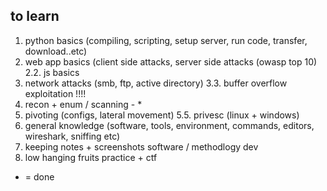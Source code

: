 ## to learn 

1. python basics (compiling, scripting, setup server, run code, transfer, download..etc) 
2. web app basics (client side attacks, server side attacks (owasp top 10) 
2.2. js basics
3. network attacks (smb, ftp, active directory)
3.3. buffer overflow exploitation !!!!
4. recon + enum /  scanning  - *
5. pivoting (configs, lateral movement) 
5.5. privesc (linux + windows) 
6. general knowledge (software, tools, environment, commands, editors, wireshark, sniffing etc) 
7. keeping notes + screenshots software / methodlogy dev
8. low hanging fruits practice  + ctf



* = done 
